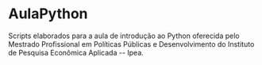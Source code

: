 # AulaPython

Scripts elaborados para a aula de introdução ao Python oferecida pelo Mestrado Profissional em Políticas Públicas e Desenvolvimento do
Instituto de Pesquisa Econômica Aplicada -- Ipea.
